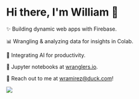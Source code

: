 # Hi there, I'm William 👋

✨ Building dynamic web apps with Firebase.

📊 Wrangling & analyzing data for insights in Colab.

🤖 Integrating AI for productivity.

📝 Jupyter notebooks at [wranglers.io](https://wranglers.io).

📧 Reach out to me at [wramirez@duck.com](mailto:wramirez@duck.com)!

<img src="https://www.icegif.com/wp-content/uploads/2024/11/cat-icegif-1.gif"/>
